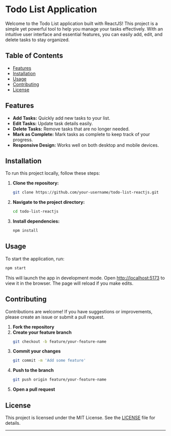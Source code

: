 
# Todo List Application

Welcome to the Todo List application built with ReactJS! This project is a simple yet powerful tool to help you manage your tasks effectively. With an intuitive user interface and essential features, you can easily add, edit, and delete tasks to stay organized.

## Table of Contents

- [Features](#features)
- [Installation](#installation)
- [Usage](#usage)
- [Contributing](#contributing)
- [License](#license)

## Features

- **Add Tasks:** Quickly add new tasks to your list.
- **Edit Tasks:** Update task details easily.
- **Delete Tasks:** Remove tasks that are no longer needed.
- **Mark as Complete:** Mark tasks as complete to keep track of your progress.
- **Responsive Design:** Works well on both desktop and mobile devices.


## Installation

To run this project locally, follow these steps:

1. **Clone the repository:**
   ```sh
   git clone https://github.com/your-username/todo-list-reactjs.git
   ```
2. **Navigate to the project directory:**
   ```sh
   cd todo-list-reactjs
   ```
3. **Install dependencies:**
   ```sh
   npm install
   ```

## Usage

To start the application, run:
```sh
npm start
```
This will launch the app in development mode. Open [http://localhost:5173](http://localhost:5173) to view it in the browser. The page will reload if you make edits.

## Contributing

Contributions are welcome! If you have suggestions or improvements, please create an issue or submit a pull request.

1. **Fork the repository**
2. **Create your feature branch**
   ```sh
   git checkout -b feature/your-feature-name
   ```
3. **Commit your changes**
   ```sh
   git commit -m 'Add some feature'
   ```
4. **Push to the branch**
   ```sh
   git push origin feature/your-feature-name
   ```
5. **Open a pull request**

## License

This project is licensed under the MIT License. See the [LICENSE](LICENSE) file for details.

---
